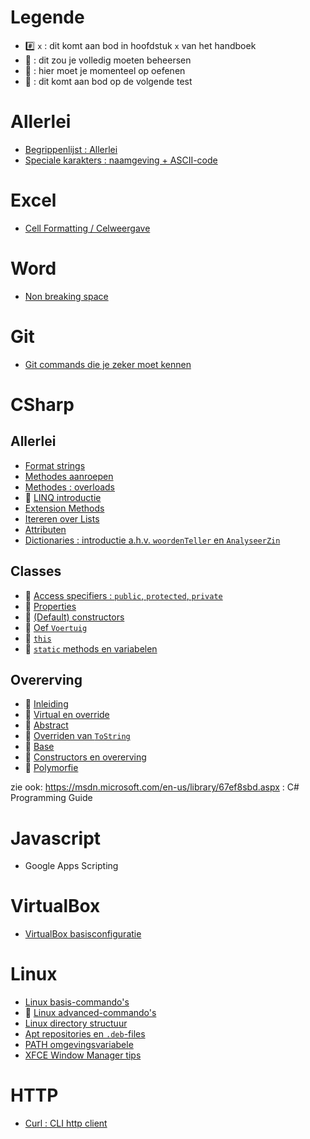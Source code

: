 # Legende

- :hash: `x` : dit komt aan bod in hoofdstuk `x` van het handboek
- :pushpin: : dit zou je volledig moeten beheersen
- :rocket: : hier moet je momenteel op oefenen
- :checkered_flag: : dit komt aan bod op de volgende test

# Allerlei

- [Begrippenlijst : Allerlei](Begrippenlijst/Allerlei.md)
- [Speciale karakters : naamgeving + ASCII-code](Begrippenlijst/SpecialeKarakters.md)

# Excel

- [Cell Formatting / Celweergave](Excel/CellFormatting.md)

# Word

- [Non breaking space](http://wordribbon.tips.net/T013071_Inserting_a_Non-Breaking_Space.html)

# Git

- [Git commands die je zeker moet kennen](Git/Cmds.md)

# CSharp

## Allerlei

- [Format strings](CSharp/FormatStrings.md)
- [Methodes aanroepen](CSharp/MethodesAanroepen.md)
- [Methodes : overloads](CSharp/MethodesOverloads.md)
-  :construction: [LINQ introductie](CSharp/LINQIntro.md)
- [Extension Methods](CSharp/ExtensionMethods.md)
- [Itereren over Lists](CSharp/IterateLists.md)
- [Attributen](CSharp/Attributen.md)
- [Dictionaries : introductie a.h.v. `woordenTeller` en `AnalyseerZin`](CSharp/DictionaryIntro.md) 

## Classes

- :pushpin: [Access specifiers : `public`, `protected`, `private`](CSharp/Classes/01_ClassesAccessSpecifiers.md) 
- :pushpin: [Properties](CSharp/Classes/02_Properties.md) 
- :pushpin: [(Default) constructors](CSharp/Classes/03_Constructors.md)
- :pushpin: [Oef `Voertuig`](CSharp/Classes/03_OefVoertuig.md)
- :pushpin: [`this`](CSharp/Classes/04_This.md)
- :pushpin: [`static` methods en variabelen](CSharp/Classes/05_Static.md)

## Overerving

- :rocket: [Inleiding](CSharp/Inheritance/01_Overerving.md)
- :rocket: [Virtual en override](CSharp/Inheritance/02_VirtualOverride.md)
- :rocket: [Abstract](CSharp/Inheritance/03_Abstract.md)
- :rocket: [Overriden van `ToString`](CSharp/Inheritance/04_OverridenVanToString.md)
- :rocket: [Base](CSharp/Inheritance/05_Base.md)
- :rocket: [Constructors en overerving](CSharp/Inheritance/06_Constructors.md)
- :rocket: [Polymorfie](CSharp/Inheritance/Polymorfie.md)

zie ook: https://msdn.microsoft.com/en-us/library/67ef8sbd.aspx : C# Programming Guide

# Javascript

- Google Apps Scripting

# VirtualBox

- [VirtualBox basisconfiguratie](VirtualBox/Basis.md)

# Linux

- [Linux basis-commando's](Linux/BasicCmds.md)
- :construction: [Linux advanced-commando's](Linux/AdvancedCmds.md)
- [Linux directory structuur](Linux/Directories.md)
- [Apt repositories en `.deb`-files](Linux/Apt.md)
- [PATH omgevingsvariabele](Linux/Path.md)
- [XFCE Window Manager tips](Linux/Xfce.md)

# HTTP

- [Curl : CLI http client](Http/Curl.md)

